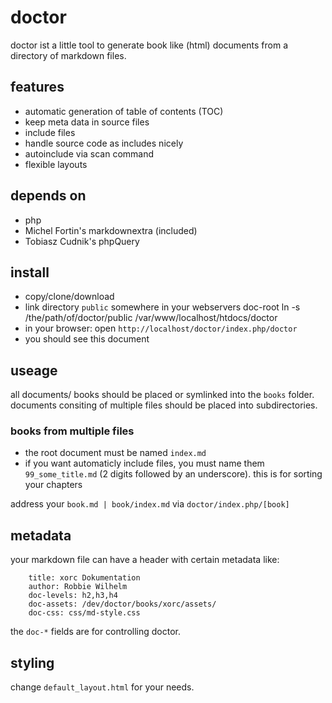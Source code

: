 # doctor

doctor ist a little tool to generate book like 
(html) documents from a directory of markdown files.

## features

* automatic generation of table of contents (TOC)
* keep meta data in source files
* include files
* handle source code as includes nicely
* autoinclude via scan command
* flexible layouts

## depends on

* php
* Michel Fortin's markdownextra (included)
* Tobiasz Cudnik's phpQuery

## install

* copy/clone/download
* link directory `public` somewhere in your webservers doc-root
    ln -s /the/path/of/doctor/public /var/www/localhost/htdocs/doctor
* in your browser: open `http://localhost/doctor/index.php/doctor`
* you should see this document

## useage

all documents/ books should be placed or symlinked into the `books` folder.
documents consiting of multiple files should be placed into subdirectories.

### books from multiple files

* the root document must be named `index.md`
* if you want automaticly include files, you must name them `99_some_title.md` 
(2 digits followed by an underscore). this is for sorting your chapters

address your `book.md | book/index.md` via `doctor/index.php/[book]`

## metadata

your markdown file can have a header with certain metadata like:

		title: xorc Dokumentation
		author: Robbie Wilhelm
		doc-levels: h2,h3,h4
		doc-assets: /dev/doctor/books/xorc/assets/
		doc-css: css/md-style.css
		
the `doc-*` fields are for controlling doctor. 

## styling

change `default_layout.html` for your needs.


